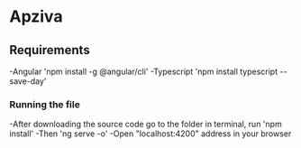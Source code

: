 # Apziva

## Requirements
-Angular 'npm install -g @angular/cli'
-Typescript 'npm install typescript --save-day'

 ### Running the file
 -After downloading the source code go to the folder in terminal, run 'npm install'
 -Then 'ng serve -o'
 -Open "localhost:4200" address in your browser 